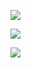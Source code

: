 ![](https://komarev.com/ghpvc/?username=benji1123&color=blueviolet)

![](https://github-readme-stats.vercel.app/api?username=benji1123&show_icons=true&theme=material-palenight)


![](https://media4.giphy.com/media/Nzz86dByLtYTS/giphy.gif)

